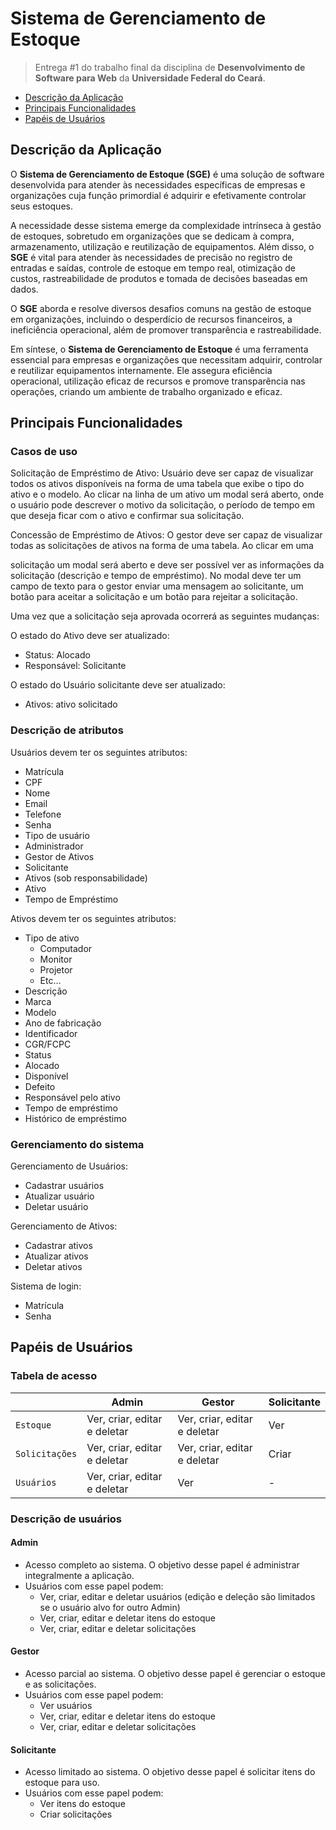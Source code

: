 # Sistema de Gerenciamento de Estoque

> Entrega #1 do trabalho final da disciplina de **Desenvolvimento de Software para Web** da **Universidade Federal do Ceará**.

- [Descrição da Aplicação](#descri%C3%A7%C3%A3o-da-aplica%C3%A7%C3%A3o)
- [Principais Funcionalidades](#principais-funcionalidades)
- [Papéis de Usuários](#pap%C3%A9is-de-usu%C3%A1rios)

## Descrição da Aplicação

O **Sistema de Gerenciamento de Estoque (SGE)** é uma solução de software desenvolvida para atender às necessidades específicas de empresas e organizações cuja função primordial é adquirir e efetivamente controlar seus estoques.

A necessidade desse sistema emerge da complexidade intrínseca à gestão de estoques, sobretudo em organizações que se dedicam à compra, armazenamento, utilização e reutilização de equipamentos. Além disso, o **SGE** é vital para atender às necessidades de precisão no registro de entradas e saídas, controle de estoque em tempo real, otimização de custos, rastreabilidade de produtos e tomada de decisões baseadas em dados.

O **SGE** aborda e resolve diversos desafios comuns na gestão de estoque em organizações, incluindo o desperdício de recursos financeiros, a ineficiência operacional, além de promover transparência e rastreabilidade.

Em síntese, o **Sistema de Gerenciamento de Estoque** é uma ferramenta essencial para empresas e organizações que necessitam adquirir, controlar e reutilizar equipamentos internamente. Ele assegura eficiência operacional, utilização eficaz de recursos e promove transparência nas operações, criando um ambiente de trabalho organizado e eficaz.

## Principais Funcionalidades

### Casos de uso
Solicitação de Empréstimo de Ativo:  Usuário deve ser capaz de visualizar todos os ativos disponíveis na forma de uma tabela que exibe o tipo do ativo e o modelo. Ao clicar na linha de um ativo um modal será aberto, onde o usuário pode descrever o motivo da solicitação, o período de tempo em que deseja ficar com o ativo e confirmar sua solicitação.

Concessão de Empréstimo de Ativos:  O gestor deve ser capaz de visualizar todas as solicitações de ativos na forma de uma tabela. Ao clicar em uma

solicitação um modal será aberto e deve ser possível ver as informações da solicitação (descrição e tempo de empréstimo). No modal deve ter um campo de texto para o gestor enviar uma mensagem ao solicitante, um botão para aceitar a solicitação e um botão para rejeitar a solicitação.

Uma vez que a solicitação seja aprovada ocorrerá as seguintes mudanças:

O estado do Ativo deve ser atualizado:
-   Status: Alocado
-   Responsável: Solicitante

O estado do Usuário solicitante deve ser atualizado:
-   Ativos: ativo solicitado

### Descrição de atributos
Usuários devem ter os seguintes atributos:
-   Matrícula
-   CPF
-   Nome
-   Email
-   Telefone
-   Senha
-   Tipo de usuário
-   Administrador
-   Gestor de Ativos
-   Solicitante
-   Ativos (sob responsabilidade)
-   Ativo
-   Tempo de Empréstimo

Ativos devem ter os seguintes atributos:
-   Tipo de ativo
	-   Computador
	-   Monitor
	-   Projetor
	-   Etc…
-   Descrição
-   Marca
-   Modelo
-   Ano de fabricação
-   Identificador
-   CGR/FCPC
-   Status
-   Alocado
-   Disponível
-   Defeito
-   Responsável pelo ativo
-   Tempo de empréstimo
-   Histórico de empréstimo
    
### Gerenciamento do sistema
Gerenciamento de Usuários:
-   Cadastrar usuários
-   Atualizar usuário
-   Deletar usuário
    
Gerenciamento de Ativos:
-   Cadastrar ativos
-   Atualizar ativos
-   Deletar ativos

Sistema de login:
-   Matrícula
-   Senha
    


## Papéis de Usuários

### Tabela de acesso
|| Admin | Gestor| Solicitante
|--|--|--|--|
| `Estoque` | Ver, criar, editar e deletar | Ver, criar, editar e deletar| Ver 
| `Solicitações` | Ver, criar, editar e deletar | Ver, criar, editar e deletar | Criar
| `Usuários` | Ver, criar, editar e deletar | Ver |- 

### Descrição de usuários
#### Admin
-   Acesso completo ao sistema. O objetivo desse papel é administrar integralmente a aplicação.
-   Usuários com esse papel podem:
	-   Ver, criar, editar e deletar usuários (edição e deleção são limitados se o usuário alvo for outro Admin)
	-   Ver, criar, editar e deletar itens do estoque
	-   Ver, criar, editar e deletar solicitações

#### Gestor
-   Acesso parcial ao sistema. O objetivo desse papel é gerenciar o estoque e as solicitações.
-   Usuários com esse papel podem:
	-   Ver usuários
	-   Ver, criar, editar e deletar itens do estoque
	-   Ver, criar, editar e deletar solicitações

#### Solicitante
-   Acesso limitado ao sistema. O objetivo desse papel é solicitar itens do estoque para uso.
-   Usuários com esse papel podem:
	-   Ver itens do estoque
	-   Criar solicitações
